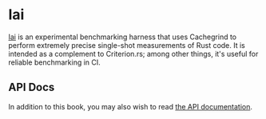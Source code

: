 # Iai #

[Iai](https://github.com/bheisler/iai) is an experimental benchmarking harness that uses Cachegrind
to perform extremely precise single-shot measurements of Rust code. It is intended as a complement
to Criterion.rs; among other things, it's useful for reliable benchmarking in CI.

## API Docs ##

In addition to this book, you may also wish to read [the API documentation](https://docs.rs/iai/).
